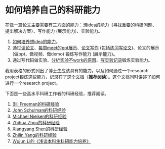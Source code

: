 # 如何培养自己的科研能力

在做一篇论文主要需要有三方面的能力：想idea的能力（寻找重要的科研问题、提出解决方案）、写作能力 (展示能力)、实验能力。

1. [如何培养想idea的能力](https://pengsida.notion.site/idea-da6ce171c13846b7a7ffaa7473ffa6ea)。
2. 通过[读论文](https://pengsida.notion.site/d192db870bc64436ae4a4a590b36772a)、[每周meet的ppt展示](https://pengsida.notion.site/meet-ppt-d697ef578d784c869d4f8314f0d617da)、[论文写作](https://pengsida.notion.site/c1a22465a0fa4b15a12985223916048e) (包括[练习写论文](https://pengsida.notion.site/c13c7e52aab64c1a8e3576b97fcb9851))、论文的展示 (做ppt、做视频、做demo) 锻炼写作能力 (展示能力)。
3. 通过写代码做实验、[分析实验不work的原因](https://pengsida.notion.site/1aee6e718de6472f834d13da8f4ff097)、[写实验记录](https://pengsida.notion.site/caf34717f4c046c69ee7e14ea953c46f)锻炼实验能力。

我用表格的形式列出了博士生应该具有的能力，以及如何通过一个research project锻炼这些能力，记录在了[这个文档](https://pengsida.notion.site/research-project-b43507ef26d044bd888ac29f4736e116)（**推荐阅读**）。这个文档同时讲述了如何进行一个research project。

下面是一些高水平科研工作者的科研经验，推荐阅读。
1. [Bill Freeman的科研经验](https://pengsida.net/files/Bill_Freeman_How_to_do_research.pdf)
2. [John Schulman的科研经验](https://pengsida.net/files/John_Schulman_How_to_do_research.pdf)
3. [Michael Nielsen的科研经验](https://pengsida.net/files/Michael_Nielsen_How_to_do_research.pdf)
4. [Zhihua Zhou的科研经验](https://pengsida.net/files/Zhihua_Zhou_How_to_do_research.pdf)
5. [Xiangyang Shen的科研经验](https://pengsida.net/files/Xiangyang_Shen_How_to_do_research.png)
6. [Zhilin Yang的科研经验](https://pengsida.net/files/Zhilin_Yang_How_to_do_research.pdf)
7. [Wujun Li的《浅谈本科生科研能力培养》](https://pengsida.net/files/Wujun_Li_Undergraduate_learning_research.pdf)
